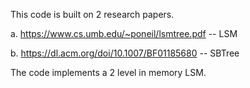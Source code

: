 This code is built on 2 research papers.

a. https://www.cs.umb.edu/~poneil/lsmtree.pdf -- LSM

b. https://dl.acm.org/doi/10.1007/BF01185680 -- SBTree

The code implements a 2 level in memory LSM.
